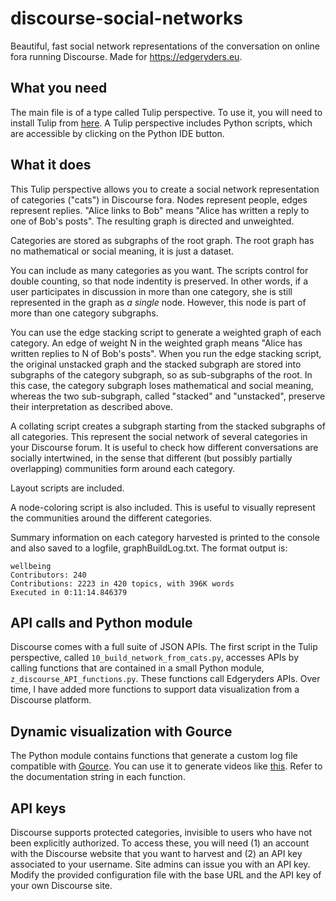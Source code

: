 # discourse-social-networks
Beautiful, fast social network representations of the conversation on online fora running Discourse. Made for https://edgeryders.eu. 


## What you need

The main file is of a type called Tulip perspective. To use it, you will need to install Tulip from [here](https://tulip.labri.fr/TulipDrupal/). A Tulip perspective includes Python scripts, which are accessible by clicking on the Python IDE button.

## What it does

This Tulip perspective allows you to create a social network representation of categories ("cats") in Discourse fora. Nodes represent people, edges represent replies. "Alice links to Bob" means "Alice has written a reply to one of Bob's posts". The resulting graph is directed and unweighted.

Categories are stored as subgraphs of the root graph. The root graph has no mathematical or social meaning, it is just a dataset. 

You can include as many categories as you want. The scripts control for double counting, so that node indentity is preserved. In other words, if a user participates in discussion in more than one category, she is still represented in the graph as *a single* node. However, this node is part of more than one category subgraphs. 

You can use the edge stacking script to generate a weighted graph of each category. An edge of weight N in the weighted graph means "Alice has written replies to N of Bob's posts". When you run the edge stacking script, the original unstacked graph and the stacked subgraph are stored into subgraphs of the category subgraph, so as sub-subgraphs of the root. In this case, the category subgraph loses mathematical and social meaning, whereas the two sub-subgraph, called "stacked" and "unstacked", preserve their interpretation as described above. 

A collating script creates a subgraph starting from the stacked subgraphs of all categories. This represent the social network of several categories in your Discourse forum. It is useful to check how different conversations are socially intertwined, in the sense that different (but possibly partially overlapping) communities form around each category. 

Layout scripts are included.

A node-coloring script is also included. This is useful to visually represent the communities around the different categories. 

Summary information on each category harvested is printed to the console and also saved to a logfile, graphBuildLog.txt. The format output is:

	wellbeing
	Contributors: 240
	Contributions: 2223 in 420 topics, with 396K words
	Executed in 0:11:14.846379


## API calls and Python module

Discourse comes with a full suite of JSON APIs. The first script in the Tulip perspective, called `10_build_network_from_cats.py`, accesses APIs by calling functions that are contained in a small Python module, `z_discourse_API_functions.py`. These functions call Edgeryders APIs. Over time, I have added more functions to support data visualization from a Discourse platform. 


## Dynamic visualization with Gource

The Python module contains functions that generate a custom log file compatible with [Gource](https://gource.io). You can use it to generate videos like [this](https://youtu.be/0uYQZbfFmlA). Refer to the documentation string in each function. 

## API keys

Discourse supports protected categories, invisible to users who have not been explicitly authorized. To access these, you will need (1) an account with the Discourse website that you want to harvest and (2) an API key associated to your username. Site admins can issue you with an API key. Modify the provided configuration file with the base URL and the API key of your own Discourse site. 



